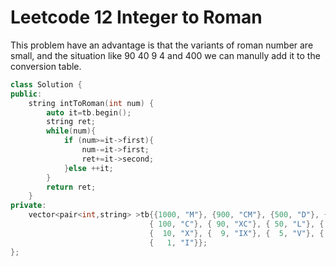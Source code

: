 # Leetcode 12 Integer to Roman 


This problem have an advantage is that the variants of roman number are small, and the situation like 90 40 9 4 and 400 we can manully add it to the conversion table.
```cpp
class Solution {
public:
    string intToRoman(int num) {
        auto it=tb.begin();
        string ret;
        while(num){
            if (num>=it->first){
                num-=it->first;
                ret+=it->second;
            }else ++it;
        }
        return ret;
    }
private:
    vector<pair<int,string> >tb{{1000, "M"}, {900, "CM"}, {500, "D"}, {400, "CD"},
                               { 100, "C"}, { 90, "XC"}, { 50, "L"}, { 40, "XL"}, 
                               {  10, "X"}, {  9, "IX"}, {  5, "V"}, {  4, "IV"}, 
                               {   1, "I"}};
};
```
